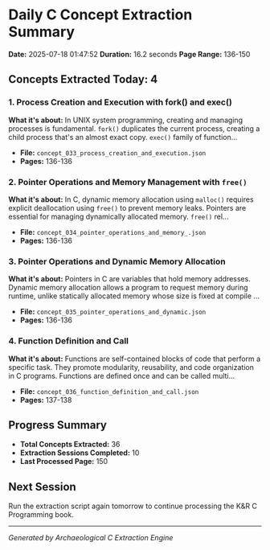 # Daily C Concept Extraction Summary
**Date:** 2025-07-18 01:47:52
**Duration:** 16.2 seconds
**Page Range:** 136-150

## Concepts Extracted Today: 4

### 1. Process Creation and Execution with fork() and exec()
**What it's about:** In UNIX system programming, creating and managing processes is fundamental.  `fork()` duplicates the current process, creating a child process that's an almost exact copy.  `exec()` family of function...

- **File:** `concept_033_process_creation_and_execution.json`
- **Pages:** 136-136

### 2. Pointer Operations and Memory Management with `free()`
**What it's about:** In C, dynamic memory allocation using `malloc()` requires explicit deallocation using `free()` to prevent memory leaks.  Pointers are essential for managing dynamically allocated memory.  `free()` rel...

- **File:** `concept_034_pointer_operations_and_memory_.json`
- **Pages:** 136-136

### 3. Pointer Operations and Dynamic Memory Allocation
**What it's about:** Pointers in C are variables that hold memory addresses.  Dynamic memory allocation allows a program to request memory during runtime, unlike statically allocated memory whose size is fixed at compile ...

- **File:** `concept_035_pointer_operations_and_dynamic.json`
- **Pages:** 136-136

### 4. Function Definition and Call
**What it's about:** Functions are self-contained blocks of code that perform a specific task. They promote modularity, reusability, and code organization in C programs.  Functions are defined once and can be called multi...

- **File:** `concept_036_function_definition_and_call.json`
- **Pages:** 137-138

## Progress Summary
- **Total Concepts Extracted:** 36
- **Extraction Sessions Completed:** 10
- **Last Processed Page:** 150

## Next Session
Run the extraction script again tomorrow to continue processing the K&R C Programming book.

---
*Generated by Archaeological C Extraction Engine*
